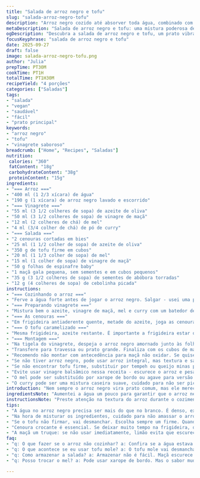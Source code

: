 ```yaml
---
title: "Salada de arroz negro e tofu"
slug: "salada-arroz-negro-tofu"
description: "Arroz negro cozido até absorver toda água, combinado com tofu caramelizado e cenouras ligeiramente douradas. Toques de maçã crocante, espinafre fresco e sementes de abóbora torradas completam o prato. Vinagre de maçã, mel e curry equilibram sabores com doçura e leve acidez, enquanto cebolinha fresca traz aroma marcante. Sem glúten, lactose, ovos ou nozes. Texturas variadas, do arroz denso ao tofu macio, enriquecem a experiência. Ajustes simples permitem substituir ingredientes sem perder a essência."
metaDescription: "Salada de arroz negro e tofu: uma mistura poderosa de texturas e sabores. Frescor e crocância se encontram em cada garfada."
ogDescription: "Descubra a salada de arroz negro e tofu, um prato vibrante que combina sabores e texturas em uma refeição saudável e deliciosa."
focusKeyphrase: "salada de arroz negro e tofu"
date: 2025-09-27
draft: false
image: salada-arroz-negro-tofu.png
author: "Julia"
prepTime: PT30M
cookTime: PT1H
totalTime: PT1H30M
recipeYield: "4 porções"
categories: ["Saladas"]
tags:
- "salada"
- "vegan"
- "saudável"
- "fácil"
- "prato principal"
keywords:
- "arroz negro"
- "tofu"
- "vinagrete saboroso"
breadcrumb: ["Home", "Recipes", "Saladas"]
nutrition: 
 calories: "360"
 fatContent: "18g"
 carbohydrateContent: "38g"
 proteinContent: "15g"
ingredients:
- "=== Arroz ==="
- "400 ml (1 2/3 xícara) de água"
- "190 g (1 xícara) de arroz negro lavado e escorrido"
- "=== Vinagrete ==="
- "55 ml (3 1/2 colheres de sopa) de azeite de oliva"
- "50 ml (3 1/2 colheres de sopa) de vinagre de maçã"
- "12 ml (2 colheres de chá) de mel"
- "4 ml (3/4 colher de chá) de pó de curry"
- "=== Salada ==="
- "2 cenouras cortadas em bies"
- "25 ml (1 1/2 colher de sopa) de azeite de oliva"
- "350 g de tofu firme em cubos"
- "20 ml (1 1/3 colher de sopa) de mel"
- "15 ml (1 colher de sopa) de vinagre de maçã"
- "50 g folhas de espinafre baby"
- "1 maçã gala pequena, sem sementes e em cubos pequenos"
- "35 g (3 1/2 colheres de sopa) de sementes de abóbora torradas"
- "12 g (4 colheres de sopa) de cebolinha picada"
instructions:
- "=== Cozinhando o arroz ==="
- "Ferve a água forte antes de jogar o arroz negro. Salgar - usei uma pitada generosa, porque arroz preto é mais resistente e precisa realçar sabor. Abaixa fogo pro mínimo assim que começar a borbulhar, tampa bem. O ideal é não abrir a panela, evitar interferência no cozimento. Uns 42 minutos são suficientes checar se água absorveu toda. Esfarela com garfo com delicadeza para liberar grãos, deixa amornar. Arroz não pode ficar empapado nem duro. Tem que ter textura para segurar o caldo do molho depois."
- "=== Preparando vinagrete ==="
- "Mistura bem o azeite, vinagre de maçã, mel e curry com um batedor de arame. O curry aqui não pode ficar forte demais - você sente que ele deve dar perfume, não invadir. Salpica sal e pimenta moída na hora a gosto. Não exagere pra não deixar pesado. Usei menos vinagre que o original, para não borrar o gosto delicado do tofu e maçã."
- "=== As cenouras ==="
- "Em frigideira antiaderente quente, metade do azeite, joga as cenouras cortadas em bies. Só 3 minutos - elas têm que ficar macias, mas ainda com crocância e cor vibrante. Devem chiar e dourar levemente pelas bordas, aroma rápido e fresco. Se passar disso, perdem esse frescor, tornam-se moles. Joga as cenouras direto no bowl com vinagrete para que absorvam o tempero e mantenham a textura."
- "=== O tofu caramelizado ==="
- "Mesma frigideira, azeite restante. É importante a frigideira estar quente o suficiente pra dourar, sem queimar. Tofu tem que ficar firme com casquinha dourada. Aproximadamente 4-5 minutos pra dourar todos os lados, mexendo pouco para formar crosta. Quando tofu ganhar cor, adiciona o mel e o vinagre para desglacear a panela. O líquido vai reduzir rápido, quase virar calda brilhante que gruda no tofu - esse caramelo é fundamental para acentuar sabor. Não deixe queimar, mexa delicadamente. Tira do fogo e mistura junto com cenouras no bowl. Esse mix deve esfriar para os sabores se assentarem."
- "=== Montagem ==="
- "Na tigela do vinagrete, despeja o arroz negro amornado junto às folhas de espinafre. Mexe com cuidado para homogeneizar e não amassar muito o arroz. O espinafre vai começar a murchar com o calor residual, isso é bom para liberar aroma. Daí adiciona o mix de tofu com cenoura. Corrige sal e pimenta, pois o sabor muda conforme temperatura e ingredientes combinam."
- "Transfere para travessa ou prato grande. Finaliza com os cubos de maçã, que dão um efeito refrescante e crocante, as sementes de abóbora tostadas para um toque oleoso tostado e a cebolinha picada para frescor ao prato, aromas e cor vibrante."
- "Recomendo não montar com antecedência para maçã não oxidar. Se quiser preparar com antecedência, conserva maçã em limão ou vinagre diluído para evitar escurecer."
- "Se não tiver arroz negro, pode usar arroz integral, mas textura e sabor vão mudar. Evite arroz branco comum, pois perderia crocância intensa do arroz negro."
- "Se não encontrar tofu firme, substituir por tempeh ou queijo minas padrão duro funciona, mas o tempo de dourar pode variar."
- "Evite usar vinagre balsâmico nessa receita - escurece o arroz e pesa o sabor."
- "O mel pode ser substituído por xarope de bordo ou agave para versão vegana sem perder o toque adocicado essencial."
- "O curry pode ser uma mistura caseira suave, cuidado para não ser picante demais e esconder outros aromas."
introduction: "Nem sempre o arroz negro vira prato comum, mas ele merece mais atenção. Requer cuidado no cozimento para não ficar duro ou empapado. Aqui combinado com tofu e frutas tem seu potencial desbloqueado. Cenouras levemente douradas entregam crocância terrosa e selvagem, contrastando com doçura do mel e vinagre de maçã. A maçã traz frescor e acidez na medida, e a combinação final com sementes crocantes dá textura e conversa na boca. Cozinhar assim, sem pressa, é um aprendizado: ouvir e ver a transformação dos ingredientes à medida que se combinam."
ingredientsNote: "Aumentei a água um pouco para garantir que o arroz negro cozinhasse por completo sem secar antes. O arroz negro tem grãos mais duros e exige mais hidratação que o arroz branco. Para o vinagrete preferi uma pitada maior de vinagre para equilibrar a doçura do mel e evitar um molho apagado. Caso não tenha pó de curry, use cominho e páprica defumada para sabor parecido. O mel, mesmo substituído por agave, sugere atenção para não ficar doce demais que azede o molho. Escolha um tofu firme, pois o macio vai desmanchar na hora da caramelização, prejudicando a textura do prato. Caso opte por outro tipo, ajuste o tempo de dourar para não queimar nem perder o formato."
instructionsNote: "Preste atenção na textura do arroz durante o cozimento para evitar grãos crus ou empapados. Uma dica é desligar o fogo pouco antes de toda água sumir e deixar a panela descansando fechada no calor residual - isso deixa o arroz mais uniforme. Tofu precisa fritar com paciência, mexendo o mínimo para formar crosta dourada. O mel inserido na frigideira deve ser monitorado para não queimar: a calda precisa ficar brilhante e intensa, quase grudando na ponta da colher. Ao misturar, o calor dos ingredientes amolece levemente o espinafre, que deve ser delicadamente incorporado sem desmanchar. Ajuste sal e pimenta apenas no fim, pois alguns ingredientes já carregam sabores específicos. Guardar o prato pronto pode mudar as texturas, principalmente da maçã e tofu, que perdem o frescor e crocância, então prefira servir logo após preparar."
tips:
- "A água no arroz negro precisa ser mais do que no branco. É denso, exige mais adesão. Se precisar aumenta um pouco mais essa quantidade. Fique de olho. Não abra a panela, ele precisa daquela pressão."
- "Na hora de misturar os ingredientes, cuidado para não amassar o arroz. Ele deve ser o protagonista, as folhas e frutas vão compor, não se esqueça disso. Quando incorporar o espinafre, observe como ele murcha. Isso vai liberar mais aroma."
- "Se o tofu não firmar, vai desmanchar. Escolha sempre um firme. Quando caramelizar, atenção total. Deve dourar, mas não queimar. O mel na panela precisa de acompanhamento. Fique na frente do fogo e cheque."
- "Cenoura crocante é essencial. Se deixar muito tempo na frigideira, derrete. Vai direto pro bowl. Isso é pra manter a textura. Misturou com vinagrete imediatamente."
- "A maçã um truque: se não usar imediatamente, limão evita que escureça. Outros tipos de maçã também funcionam, mas a gala traz o equilíbrio certo entre doce e ácido."
faq:
- "q: O que fazer se o arroz não cozinhar? a: Confira se a água estava suficiente. Cozinhar o arroz negro precisa de atenção. Se não há mais água, pode terminar de cozinhar no vapor."
- "q: O que acontece se eu usar tofu mole? a: O tofu mole vai desmanchar. Se não tem o firme, tenta o tempeh ou queijo minas, mas ajuste o tempo de cozimento."
- "q: Como armazenar a salada? a: Armazenar não é fácil. Maçã escurece. Guarde o arroz separado. Junte antes de servir. Isso ajuda na textura."
- "q: Posso trocar o mel? a: Pode usar xarope de bordo. Mas o sabor muda um pouco. O mel deve ser leve. Coloque aos poucos."

---
```

